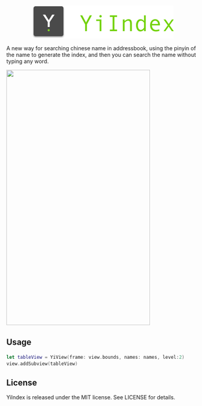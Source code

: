 <p align="center">

<img src="https://raw.githubusercontent.com/Cookiezby/YiIndex/master/images/logo@2x.png" alt="YiIndex" title="YiIndex" width="370"/>

</p>

A new way for searching chinese name in addressbook, using the pinyin of the name to generate the index, and then you can search the name without typing any word.

<img src="sample.gif" width="375" height="667" />


## Usage

```swift
let tableView = YiView(frame: view.bounds, names: names, level:2)
view.addSubview(tableView)
```

## License

YiIndex is released under the MIT license. See LICENSE for details.
